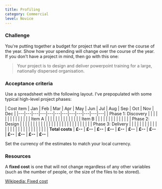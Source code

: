 ```yaml
---
title: Profiling
category: Commercial
level: Novice
---
```

### Challenge

You're putting together a budget for project that will run over the course of the year. Show how your spending will change over the course of the year. If you don't have a project in mind, then go with this one:

> Your project is to design and deliver powerpoint training for a large, nationally dispersed organisation.

### Acceptance criteria

Use a spreadsheet with the following layout. I've prepopulated with some typical high-level project phases:

| Cost item | Jan | Feb | Mar | Apr | May | Jun | Jul | Aug | Sep | Oct | Nov | Dec |
|---|---|---|---|---|---|---|---|---|---|---|---|
| Phase 1: Discovery |   |   |   |   |   |   |   |   |   |   |   |   |
| Item A  |   |   |   |   |   |   |   |   |   |   |   |   |
| Item B  |   |   |   |   |   |   |   |   |   |   |   |   |
| Phase 2: Design |   |   |   |   |   |   |   |   |   |   |   |   |
|   |   |   |   |   |   |   |   |   |   |   |   |   |
| Phase 3: Delivery |   |   |   |   |   |   |   |   |   |   |   |   |
|   |   |   |   |   |   |   |   |   |   |   |   |   |
| **Total costs** | **£--** | **£--** | **£--** | **£--** | **£--** | **£--** | **£--** | **£--** | **£--** | **£--** | **£--** | **£--** |

Set the currency of the estimates to match your local currency.

### Resources

A **fixed cost** is one that will not change regardless of any other variables (such as the number of people, or the size of the files to be stored).

[Wikipedia: Fixed cost](https://en.wikipedia.org/wiki/Fixed_cost)
